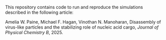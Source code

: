 This repository contains code to run and reproduce the simulations described in the following article:

Amelia W. Paine, Michael F. Hagan, Vinothan N. Manoharan, Disassembly of virus-like particles and the stabilizing role of nucleic acid cargo, _Journal of Physical Chemistry B_, 2025.
